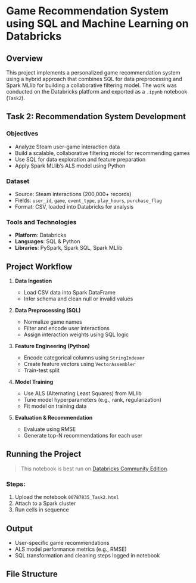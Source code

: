 # Game Recommendation System using SQL and Machine Learning on Databricks

## Overview

This project implements a personalized game recommendation system using a hybrid approach that combines SQL for data preprocessing and Spark MLlib for building a collaborative filtering model. The work was conducted on the Databricks platform and exported as a `.ipynb` notebook (`Task2`).

## Task 2: Recommendation System Development

### Objectives

- Analyze Steam user-game interaction data
- Build a scalable, collaborative filtering model for recommending games
- Use SQL for data exploration and feature preparation
- Apply Spark MLlib’s ALS model using Python

### Dataset

- Source: Steam interactions (200,000+ records)
- Fields: `user_id`, `game`, `event_type`, `play_hours`, `purchase_flag`
- Format: CSV, loaded into Databricks for analysis

### Tools and Technologies

- **Platform**: Databricks
- **Languages**: SQL & Python
- **Libraries**: PySpark, Spark SQL, Spark MLlib

## Project Workflow

1. **Data Ingestion**
   - Load CSV data into Spark DataFrame
   - Infer schema and clean null or invalid values

2. **Data Preprocessing (SQL)**
   - Normalize game names
   - Filter and encode user interactions
   - Assign interaction weights using SQL logic

3. **Feature Engineering (Python)**
   - Encode categorical columns using `StringIndexer`
   - Create feature vectors using `VectorAssembler`
   - Train-test split

4. **Model Training**
   - Use ALS (Alternating Least Squares) from MLlib
   - Tune model hyperparameters (e.g., rank, regularization)
   - Fit model on training data

5. **Evaluation & Recommendation**
   - Evaluate using RMSE
   - Generate top-N recommendations for each user

## Running the Project

> This notebook is best run on [Databricks Community Edition](https://community.cloud.databricks.com/).

### Steps:
1. Upload the notebook `00787835_Task2.html`
2. Attach to a Spark cluster
3. Run cells in sequence

## Output

- User-specific game recommendations
- ALS model performance metrics (e.g., RMSE)
- SQL transformation and cleaning steps logged in notebook

## File Structure

